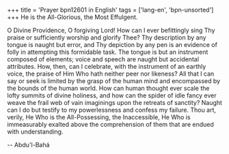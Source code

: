 +++
title = 'Prayer bpn12601 in English'
tags = ['lang-en', 'bpn-unsorted']
+++
He is the All-Glorious, the Most Effulgent.

O Divine Providence, O forgiving Lord!  How can I ever befittingly sing Thy praise or sufficiently worship and glorify Thee?  Thy description by any tongue is naught but error, and Thy depiction by any pen is an evidence of folly in attempting this formidable task.  The tongue is but an instrument composed of elements; voice and speech are naught but accidental attributes.  How, then, can I celebrate, with the instrument of an earthly voice, the praise of Him Who hath neither peer nor likeness?  All that I can say or seek is limited by the grasp of the human mind and encompassed by the bounds of the human world.  How can human thought ever scale the lofty summits of divine holiness, and how can the spider of idle fancy ever weave the frail web of vain imaginings upon the retreats of sanctity?  Naught can I do but testify to my powerlessness and confess my failure.  Thou art, verily, He Who is the All-Possessing, the Inaccessible, He Who is immeasurably exalted above the comprehension of them that are endued with understanding.

-- Abdu'l-Bahá
